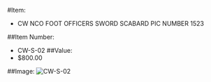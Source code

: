 #Item:
* CW NCO FOOT OFFICERS SWORD SCABARD PIC NUMBER 1523



##Item Number:
* CW-S-02
##Value:
* $800.00

##Image:
![CW-S-02](../../Images/CW-S-02.jpg)


